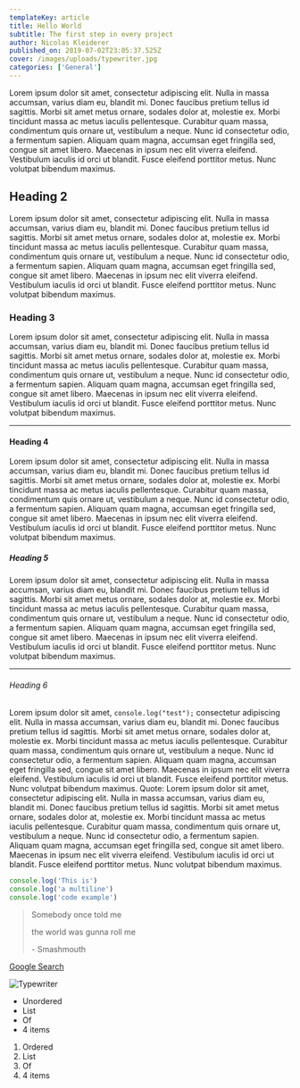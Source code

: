 ```yaml
---
templateKey: article
title: Hello World
subtitle: The first step in every project
author: Nicolas Kleiderer
published_on: 2019-07-02T23:05:37.525Z
cover: /images/uploads/typewriter.jpg
categories: ['General']
---
```


Lorem ipsum dolor sit amet, consectetur adipiscing elit. Nulla in massa accumsan, varius diam eu, blandit mi. Donec faucibus pretium tellus id sagittis. Morbi sit amet metus ornare, sodales dolor at, molestie ex. Morbi tincidunt massa ac metus iaculis pellentesque. Curabitur quam massa, condimentum quis ornare ut, vestibulum a neque. Nunc id consectetur odio, a fermentum sapien. Aliquam quam magna, accumsan eget fringilla sed, congue sit amet libero. Maecenas in ipsum nec elit viverra eleifend. Vestibulum iaculis id orci ut blandit. Fusce eleifend porttitor metus. Nunc volutpat bibendum maximus.

## Heading 2

Lorem ipsum dolor sit amet, consectetur adipiscing elit. Nulla in massa accumsan, varius diam eu, blandit mi. Donec faucibus pretium tellus id sagittis. Morbi sit amet metus ornare, sodales dolor at, molestie ex. Morbi tincidunt massa ac metus iaculis pellentesque. Curabitur quam massa, condimentum quis ornare ut, vestibulum a neque. Nunc id consectetur odio, a fermentum sapien. Aliquam quam magna, accumsan eget fringilla sed, congue sit amet libero. Maecenas in ipsum nec elit viverra eleifend. Vestibulum iaculis id orci ut blandit. Fusce eleifend porttitor metus. Nunc volutpat bibendum maximus.

### Heading 3

Lorem ipsum dolor sit amet, consectetur adipiscing elit. Nulla in massa accumsan, varius diam eu, blandit mi. Donec faucibus pretium tellus id sagittis. Morbi sit amet metus ornare, sodales dolor at, molestie ex. Morbi tincidunt massa ac metus iaculis pellentesque. Curabitur quam massa, condimentum quis ornare ut, vestibulum a neque. Nunc id consectetur odio, a fermentum sapien. Aliquam quam magna, accumsan eget fringilla sed, congue sit amet libero. Maecenas in ipsum nec elit viverra eleifend. Vestibulum iaculis id orci ut blandit. Fusce eleifend porttitor metus. Nunc volutpat bibendum maximus.

---

#### Heading 4

Lorem ipsum dolor sit amet, consectetur adipiscing elit. Nulla in massa accumsan, varius diam eu, blandit mi. Donec faucibus pretium tellus id sagittis. Morbi sit amet metus ornare, sodales dolor at, molestie ex. Morbi tincidunt massa ac metus iaculis pellentesque. Curabitur quam massa, condimentum quis ornare ut, vestibulum a neque. Nunc id consectetur odio, a fermentum sapien. Aliquam quam magna, accumsan eget fringilla sed, congue sit amet libero. Maecenas in ipsum nec elit viverra eleifend. Vestibulum iaculis id orci ut blandit. Fusce eleifend porttitor metus. Nunc volutpat bibendum maximus.

##### Heading 5

Lorem ipsum dolor sit amet, consectetur adipiscing elit. Nulla in massa accumsan, varius diam eu, blandit mi. Donec faucibus pretium tellus id sagittis. Morbi sit amet metus ornare, sodales dolor at, molestie ex. Morbi tincidunt massa ac metus iaculis pellentesque. Curabitur quam massa, condimentum quis ornare ut, vestibulum a neque. Nunc id consectetur odio, a fermentum sapien. Aliquam quam magna, accumsan eget fringilla sed, congue sit amet libero. Maecenas in ipsum nec elit viverra eleifend. Vestibulum iaculis id orci ut blandit. Fusce eleifend porttitor metus. Nunc volutpat bibendum maximus.

---

###### Heading 6

Lorem ipsum dolor sit amet, `console.log("test");` consectetur adipiscing elit. Nulla in massa accumsan, varius diam eu, blandit mi. Donec faucibus pretium tellus id sagittis. Morbi sit amet metus ornare, sodales dolor at, molestie ex. Morbi tincidunt massa ac metus iaculis pellentesque. Curabitur quam massa, condimentum quis ornare ut, vestibulum a neque. Nunc id consectetur odio, a fermentum sapien. Aliquam quam magna, accumsan eget fringilla sed, congue sit amet libero. Maecenas in ipsum nec elit viverra eleifend. Vestibulum iaculis id orci ut blandit. Fusce eleifend porttitor metus. Nunc volutpat bibendum maximus.
Quote: Lorem ipsum dolor sit amet, consectetur adipiscing elit. Nulla in massa accumsan, varius diam eu, blandit mi. Donec faucibus pretium tellus id sagittis. Morbi sit amet metus ornare, sodales dolor at, molestie ex. Morbi tincidunt massa ac metus iaculis pellentesque. Curabitur quam massa, condimentum quis ornare ut, vestibulum a neque. Nunc id consectetur odio, a fermentum sapien. Aliquam quam magna, accumsan eget fringilla sed, congue sit amet libero. Maecenas in ipsum nec elit viverra eleifend. Vestibulum iaculis id orci ut blandit. Fusce eleifend porttitor metus. Nunc volutpat bibendum maximus.

```js
console.log('This is')
console.log('a multiline')
console.log('code example')
```

> Somebody once told me
>
> the world was gunna roll me
>
> \- Smashmouth

[Google Search](http://google.com)

![Typewriter](/images/uploads/typewriter.jpg)

- Unordered
- List
- Of
- 4 items

1. Ordered
2. List
3. Of
4. 4 items
